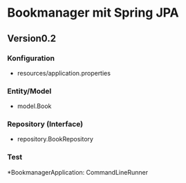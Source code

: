 # Bookmanager mit Spring JPA
## Version0.2


### Konfiguration
* resources/application.properties

### Entity/Model
* model.Book

### Repository (Interface)
* repository.BookRepository

### Test
*BookmanagerApplication: CommandLineRunner